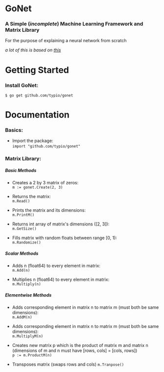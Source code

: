 # GoNet 

### A Simple (*incomplete*) Machine Learning Framework and Matrix Library
For the purpose of explaining a neural network from scratch

*a lot of this is based on [this](https://github.com/CodingTrain/Toy-Neural-Network-JS/tree/master/lib)*

# Getting Started
### Install GoNet:
```
$ go get github.com/typio/gonet
```

# Documentation
### Basics:
* Import the package:  
    `import "github.com/typio/gonet"`

### Matrix Library:

##### Basic Methods
* Creates a 2 by 3 matrix of zeros:  
    `m := gonet.Create(2, 3)`

* Returns the matrix:  
    `m.Read()`

* Prints the matrix and its dimensions:  
    `m.PrintM()`

* Returns int array of matrix's dimensions ([2, 3]):  
    `m.GetSize()`

* Fills matrix with random floats between range [0, 1):  
    `m.Randomize()`

##### Scalar Methods
* Adds n (float64) to every element in matrix:  
    `m.Add(n)`

* Multiplies n (float64) to every element in matrix:  
    `m.Multiply(n)`

##### Elementwise Methods
* Adds corresponding element in matrix n to matrix m (must both be same dimensions):  
    `m.AddM(n)`

* Adds corresponding element in matrix n to matrix m (must both be same dimensions):  
    `m.MultiplyM(n)`

* Creates new matrix p which is the product of matrix m and matrix n (dimensions of m and n must have [rows, cols] = [cols, rows])  
    `p := m.ProductM(n)`

* Transposes matrix (swaps rows and cols)
    `m.Tranpose()`
